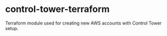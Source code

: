 # control-tower-terraform
Terraform module used for creating new AWS accounts with Control Tower setup.
